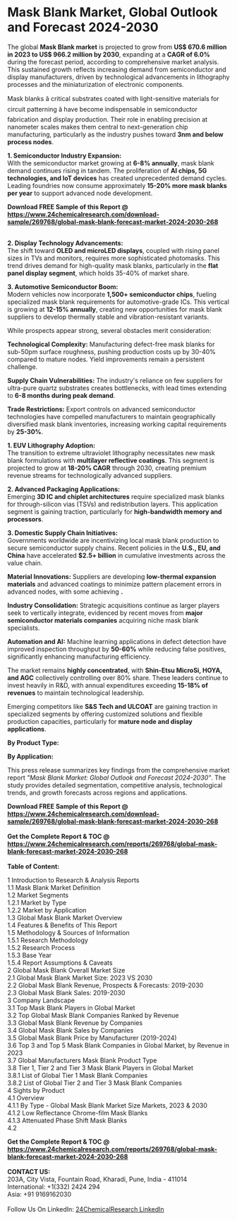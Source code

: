 <h1>Mask Blank Market, Global Outlook and Forecast 2024-2030</h1><p>The global <strong>Mask Blank market</strong> is projected to grow from <strong>US$ 670.6 million in 2023 to US$ 966.2 million by 2030</strong>, expanding at a <strong>CAGR of 6.0%</strong> during the forecast period, according to comprehensive market analysis. This sustained growth reflects increasing demand from semiconductor and display manufacturers, driven by technological advancements in lithography processes and the miniaturization of electronic components.</p><p>Mask blanks â critical substrates coated with light-sensitive materials for circuit patterning â have become indispensable in semiconductor fabrication and display production. Their role in enabling precision at nanometer scales makes them central to next-generation chip manufacturing, particularly as the industry pushes toward <strong>3nm and below process nodes</strong>.</p><p><strong>1. Semiconductor Industry Expansion:</strong><br>
With the semiconductor market growing at <strong>6-8% annually</strong>, mask blank demand continues rising in tandem. The proliferation of <strong>AI chips, 5G technologies, and IoT devices</strong> has created unprecedented demand cycles. Leading foundries now consume approximately <strong>15-20% more mask blanks per year</strong> to support advanced node development.</p><div><b>Download FREE Sample of this Report @ 
            <a href="https://www.24chemicalresearch.com/download-sample/269768/global-mask-blank-forecast-market-2024-2030-268">
            https://www.24chemicalresearch.com/download-sample/269768/global-mask-blank-forecast-market-2024-2030-268</a></b></div><br><p><strong>2. Display Technology Advancements:</strong><br>
The shift toward <strong>OLED and microLED displays</strong>, coupled with rising panel sizes in TVs and monitors, requires more sophisticated photomasks. This trend drives demand for high-quality mask blanks, particularly in the <strong>flat panel display segment</strong>, which holds 35-40% of market share.</p><p><strong>3. Automotive Semiconductor Boom:</strong><br>
Modern vehicles now incorporate <strong>1,500+ semiconductor chips</strong>, fueling specialized mask blank requirements for automotive-grade ICs. This vertical is growing at <strong>12-15% annually</strong>, creating new opportunities for mask blank suppliers to develop thermally stable and vibration-resistant variants.</p><p>While prospects appear strong, several obstacles merit consideration:</p><p><strong>Technological Complexity:</strong> Manufacturing defect-free mask blanks for sub-50pm surface roughness, pushing production costs up by 30-40% compared to mature nodes. Yield improvements remain a persistent challenge.</p><p><strong>Supply Chain Vulnerabilities:</strong> The industry's reliance on few suppliers for ultra-pure quartz substrates creates bottlenecks, with lead times extending to <strong>6-8 months during peak demand</strong>.</p><p><strong>Trade Restrictions:</strong> Export controls on advanced semiconductor technologies have compelled manufacturers to maintain geographically diversified mask blank inventories, increasing working capital requirements by <strong>25-30%</strong>.</p><p><strong>1. EUV Lithography Adoption:</strong><br>
The transition to extreme ultraviolet lithography necessitates new mask blank formulations with <strong>multilayer reflective coatings</strong>. This segment is projected to grow at <strong>18-20% CAGR</strong> through 2030, creating premium revenue streams for technologically advanced suppliers.</p><p><strong>2. Advanced Packaging Applications:</strong><br>
Emerging <strong>3D IC and chiplet architectures</strong> require specialized mask blanks for through-silicon vias (TSVs) and redistribution layers. This application segment is gaining traction, particularly for <strong>high-bandwidth memory and processors</strong>.</p><p><strong>3. Domestic Supply Chain Initiatives:</strong><br>
Governments worldwide are incentivizing local mask blank production to secure semiconductor supply chains. Recent policies in the <strong>U.S., EU, and China</strong> have accelerated <strong>$2.5+ billion</strong> in cumulative investments across the value chain.</p><p><strong>Material Innovations:</strong> Suppliers are developing <strong>low-thermal expansion materials</strong> and advanced coatings to minimize pattern placement errors in advanced nodes, with some achieving <strong>.</strong></p><p><strong>Industry Consolidation:</strong> Strategic acquisitions continue as larger players seek to vertically integrate, evidenced by recent moves from <strong>major semiconductor materials companies</strong> acquiring niche mask blank specialists.</p><p><strong>Automation and AI:</strong> Machine learning applications in defect detection have improved inspection throughput by <strong>50-60%</strong> while reducing false positives, significantly enhancing manufacturing efficiency.</p><p>The market remains <strong>highly concentrated</strong>, with <strong>Shin-Etsu MicroSi, HOYA, and AGC</strong> collectively controlling over 80% share. These leaders continue to invest heavily in R&amp;D, with annual expenditures exceeding <strong>15-18% of revenues</strong> to maintain technological leadership.</p><p>Emerging competitors like <strong>S&amp;S Tech and ULCOAT</strong> are gaining traction in specialized segments by offering customized solutions and flexible production capacities, particularly for <strong>mature node and display applications</strong>.</p><p><strong>By Product Type:</strong></p><p><strong>By Application:</strong></p><p>This press release summarizes key findings from the comprehensive market report <em>"Mask Blank Market: Global Outlook and Forecast 2024-2030"</em>. The study provides detailed segmentation, competitive analysis, technological trends, and growth forecasts across regions and applications.</p><div><b>Download FREE Sample of this Report @ 
            <a href="https://www.24chemicalresearch.com/download-sample/269768/global-mask-blank-forecast-market-2024-2030-268">
            https://www.24chemicalresearch.com/download-sample/269768/global-mask-blank-forecast-market-2024-2030-268</a></b></div><br><div><b>Get the Complete Report & TOC @ 
            <a href="https://www.24chemicalresearch.com/reports/269768/global-mask-blank-forecast-market-2024-2030-268">
            https://www.24chemicalresearch.com/reports/269768/global-mask-blank-forecast-market-2024-2030-268</a></b></div><br>
            <b>Table of Content:</b><p>1 Introduction to Research & Analysis Reports<br />
    1.1 Mask Blank Market Definition<br />
    1.2 Market Segments<br />
        1.2.1 Market by Type<br />
        1.2.2 Market by Application<br />
    1.3 Global Mask Blank Market Overview<br />
    1.4 Features & Benefits of This Report<br />
    1.5 Methodology & Sources of Information<br />
        1.5.1 Research Methodology<br />
        1.5.2 Research Process<br />
        1.5.3 Base Year<br />
        1.5.4 Report Assumptions & Caveats<br />
2 Global Mask Blank Overall Market Size<br />
    2.1 Global Mask Blank Market Size: 2023 VS 2030<br />
    2.2 Global Mask Blank Revenue, Prospects & Forecasts: 2019-2030<br />
    2.3 Global Mask Blank Sales: 2019-2030<br />
3 Company Landscape<br />
    3.1 Top Mask Blank Players in Global Market<br />
    3.2 Top Global Mask Blank Companies Ranked by Revenue<br />
    3.3 Global Mask Blank Revenue by Companies<br />
    3.4 Global Mask Blank Sales by Companies<br />
    3.5 Global Mask Blank Price by Manufacturer (2019-2024)<br />
    3.6 Top 3 and Top 5 Mask Blank Companies in Global Market, by Revenue in 2023<br />
    3.7 Global Manufacturers Mask Blank Product Type<br />
    3.8 Tier 1, Tier 2 and Tier 3 Mask Blank Players in Global Market<br />
        3.8.1 List of Global Tier 1 Mask Blank Companies<br />
        3.8.2 List of Global Tier 2 and Tier 3 Mask Blank Companies<br />
4 Sights by Product<br />
    4.1 Overview<br />
        4.1.1 By Type - Global Mask Blank Market Size Markets, 2023 & 2030<br />
        4.1.2 Low Reflectance Chrome-film Mask Blanks<br />
        4.1.3 Attenuated Phase Shift Mask Blanks<br />
    4.2</p><div><b>Get the Complete Report & TOC @ 
            <a href="https://www.24chemicalresearch.com/reports/269768/global-mask-blank-forecast-market-2024-2030-268">
            https://www.24chemicalresearch.com/reports/269768/global-mask-blank-forecast-market-2024-2030-268</a></b></div><br><b>CONTACT US:</b><br>
            203A, City Vista, Fountain Road, Kharadi, Pune, India - 411014<br>
            International: +1(332) 2424 294<br>
            Asia: +91 9169162030 <br><br>
            Follow Us On LinkedIn: <a href="https://www.linkedin.com/company/24chemicalresearch/">24ChemicalResearch LinkedIn</a>